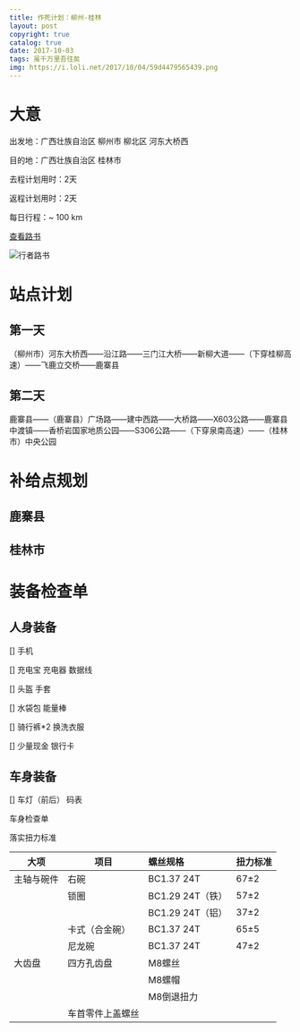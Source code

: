 ```yaml
---
title: 作死计划：柳州-桂林
layout: post
copyright: true
catalog: true
date: 2017-10-03
tags: 虽千万里吾往矣
img: https://i.loli.net/2017/10/04/59d4479565439.png
---
```

# 大意

出发地：广西壮族自治区 柳州市 柳北区 河东大桥西

目的地：广西壮族自治区 桂林市

去程计划用时：2天

返程计划用时：2天

每日行程：~ 100 km

[查看路书](http://www.imxingzhe.com/lushu/1219807)

![行者路书](https://pan.baidu.com/share/qrcode?w=200&h=200&url=http://www.imxingzhe.com/lushu/1219807)

# 站点计划

## 第一天

（柳州市）河东大桥西——沿江路——三门江大桥——新柳大道——（下穿桂柳高速）——飞鹿立交桥——鹿寨县

## 第二天
鹿寨县——（鹿寨县）广场路——建中西路——大桥路——X603公路——鹿寨县中渡镇——香桥岩国家地质公园——S306公路——（下穿泉南高速）——（桂林市）中央公园

# 补给点规划

## 鹿寨县

## 桂林市

# 装备检查单

## 人身装备

[] 手机

[] 充电宝 充电器 数据线

[] 头盔 手套

[] 水袋包 能量棒

[] 骑行裤*2 换洗衣服

[] 少量现金 银行卡

## 车身装备

[] 车灯（前后） 码表

车身检查单

落实扭力标准

| 大项    | 项目       | 螺丝规格          | 扭力标准 |
| ----- | -------- | :------------ | ---- |
| 主轴与碗件 | 右碗       | BC1.37 24T    | 67±2 |
|       | 锁圈       | BC1.29 24T（铁） | 57±2 |
|       |          | BC1.29 24T（铝） | 37±2 |
|       | 卡式（合金碗）  | BC1.37 24T    | 65±5 |
|       | 尼龙碗      | BC1.37 24T    | 47±2 |
| 大齿盘   | 四方孔齿盘    | M8螺丝          |      |
|       |          | M8螺帽          |      |
|       |          | M8倒退扭力        |      |
|       | 车首零件上盖螺丝 |               |      |